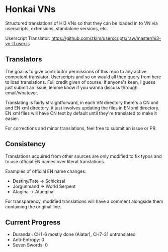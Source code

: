 # Honkai VNs
Structured translations of HI3 VNs so that they can be loaded in to VN via userscripts, extensions, standalone versions, etc.

Userscript Translator: https://github.com/zklm/userscripts/raw/master/hi3-vn-tl.user.js

## Translators
The goal is to give contributor permissions of this repo to any active competent translator. Userscripts and so on would all then query from here to load translations. Full credit given of course. If anyone's keen, I guess just submit an issue, lemme know if you wanna discuss through email/whatever.

Translating is fairly straightforward, in each VN directory there's a CN xml and EN xml directory, it just involves updating the files in EN xml directory. EN xml files will have CN text by default until they're translated to make it easier.

For corrections and minor translations, feel free to submit an issue or PR.

## Consistency
Translations acquired from other sources are only modified to fix typos and to use official EN names over literal translations. 

Examples of official EN name changes:
* Destiny/Fate -> Schicksal
* Jorgunmand -> World Serpent
* Atagina -> Ataegina

For transparency, modified translations will have a comment alongside them containing the original line.

## Current Progress
* Durandal: CH1-6 mostly done (Aiatar), CH7-31 untranslated
* Anti-Entropy: 0
* Seven Swords: 0
